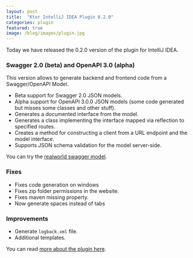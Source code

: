 ```yaml
---
layout: post
title:  "Ktor IntelliJ IDEA Plugin 0.2.0"
categories: plugin
featured: true
image: /blog/images/plugin.jpg
---
```


Today we have released the 0.2.0 version of the plugin for IntelliJ IDEA.

### Swagger 2.0 (beta) and OpenAPI 3.0 (alpha)

This version allows to generate backend and frontend code from a Swagger/OpenAPI Model.

* Beta support for Swagger 2.0 JSON models.
* Alpha support for OpenAPI 3.0.0 JSON models (some code generated but misses some classes and other stuff).
* Generates a documented interface from the model.
* Generates a class implementing the interface mapped via reflection to specified routes.
* Creates a method for constructing a client from a URL endpoint and the model interface.
* Supports JSON schema validation for the model server-side.

You can try the [realworld swagger model](https://github.com/ktorio/ktor-init-tools/blob/5f72587a95da0eabf4ce106c2ca31cffdc22a155/ktor-generator/jvm/testresources/swagger.json).

### Fixes

* Fixes code generation on windows
* Fixes zip folder permissions in the website.
* Fixes maven missing property.
* Now generate spaces instead of tabs

### Improvements

* Generate `logback.xml` file.
* Additional templates.

You can read [more about the plugin here](/quickstart/quickstart/intellij-idea/plugin.html).
